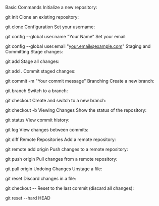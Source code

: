 Basic Commands
Initialize a new repository:

git init
Clone an existing repository:


git clone <repository-url>
Configuration
Set your username:


git config --global user.name "Your Name"
Set your email:


git config --global user.email "your.email@example.com"
Staging and Committing
Stage changes:


git add <file>
Stage all changes:


git add .
Commit staged changes:


git commit -m "Your commit message"
Branching
Create a new branch:


git branch <branch-name>
Switch to a branch:


git checkout <branch-name>
Create and switch to a new branch:


git checkout -b <branch-name>
Viewing Changes
Show the status of the repository:


git status
View commit history:


git log
View changes between commits:


git diff
Remote Repositories
Add a remote repository:


git remote add origin <repository-url>
Push changes to a remote repository:


git push origin <branch-name>
Pull changes from a remote repository:


git pull origin <branch-name>
Undoing Changes
Unstage a file:


git reset <file>
Discard changes in a file:


git checkout -- <file>
Reset to the last commit (discard all changes):


git reset --hard HEAD
